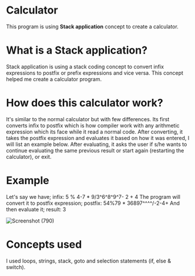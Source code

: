 # Calculator
This program is using **Stack application** concept to create a calculator.
# What is a Stack application?
Stack application is using a stack coding concept to convert infix expressions to postfix or prefix expressions and vice versa.
This concept helped me create a calculator program.
# How does this calculator work?
It's similar to the normal calculator but with few differences.
Its first converts infix to postfix which is how compiler work with any arithmetic expression which its face while it read a normal code.
After converting, it takes the postfix expression and evaluates it based on how it was entered, I will list an example below.
After evaluating, it asks the user if s/he wants to continue evaluating the same previous result or start again (restarting the calculator), or exit.
# Example
Let's say we have;
infix: 5 % 4-7 * 9/3^6^8^9^7- 2 + 4
The program will convert it to postfix expression;
postfix: 54%79 * 36897^^^^/-2-4+
And then evaluate it;
result: 3

![Screenshot (790)](https://user-images.githubusercontent.com/74684120/174764310-bd90fcbe-c222-480a-8cf6-6da380b373dd.png)


# Concepts used
I used loops, strings, stack, goto and selection statements (if, else & switch).
